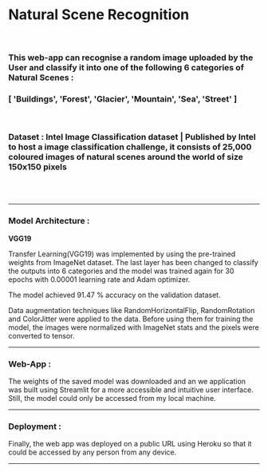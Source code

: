 # Natural Scene Recognition

<br/>

### This web-app can recognise a random image uploaded by the User and classify it into one of the following 6 categories of Natural Scenes : 
### [ 'Buildings', 'Forest', 'Glacier', 'Mountain', 'Sea', 'Street' ]

<br/>

### Dataset : Intel Image Classification dataset | Published by Intel to host a image classification challenge, it consists of 25,000 coloured images of natural scenes around the world of size 150x150 pixels

<br/><br/>
***


### Model Architecture : 

**VGG19**

Transfer Learning(VGG19) was implemented by using the pre-trained weights from ImageNet dataset. The last layer has been changed to classify the outputs into 6 categories and the model was trained again for 30 epochs with 
0.00001 learning rate and Adam optimizer. 

The model achieved 91.47 % accuracy on the validation dataset.

Data augmentation techniques like RandomHorizontalFlip, RandomRotation and ColorJitter were applied to the data. 
Before using them for training the model, the images were normalized with ImageNet stats and the pixels were converted to tensor.
***
### Web-App :

The weights of the saved model was downloaded and an we application was built using Streamlit for a more accessible and intuitive user interface.
Still, the model could only be accessed from my local machine.
***
### Deployment :

Finally, the web app was deployed on a public URL using Heroku so that it could be accessed by any person from any device.


***
